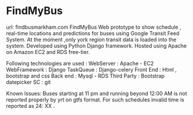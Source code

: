 FindMyBus
=========
url: findbusmarkham.com
FindMyBus
Web prototype to show schedule , real-time locations and predictions for buses using Google Transit Feed System. At the moment ,only york region transit data is loaded into the system. Developed using Python Django framework. Hosted using Apache on Amazon EC2 and RDS free-tier.


Following technologies are used :
WebServer :      Apache   - EC2
WebFramework :   Django
TaskQueue    :   Django-celery 
Front End    :   Html , bootstrap and css
Back end     :   Mysql - RDS
Third Party  :   Bootstrap datepicker
SC           :   git 



Known Issues:
            Buses starting at 11 pm and running beyond 12:00 AM is not reported properly by yrt on gtfs format. For such schedules invalid time is reported as 24: XX . 
